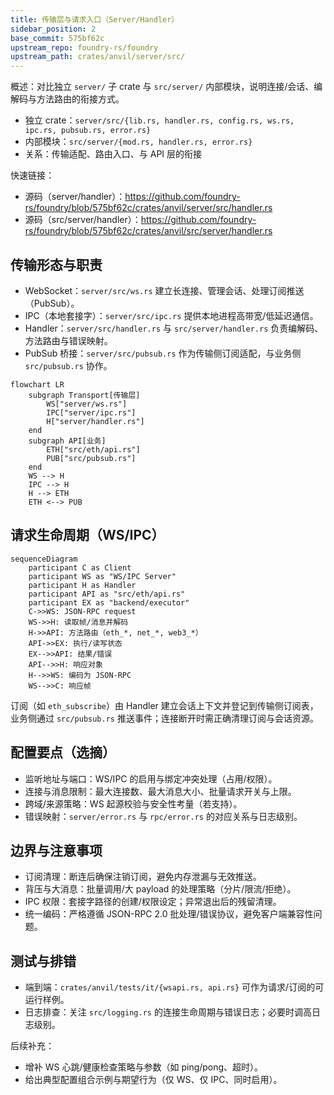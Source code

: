 ```yaml
---
title: 传输层与请求入口（Server/Handler）
sidebar_position: 2
base_commit: 575bf62c
upstream_repo: foundry-rs/foundry
upstream_path: crates/anvil/server/src/
---
```


概述：对比独立 `server/` 子 crate 与 `src/server/` 内部模块，说明连接/会话、编解码与方法路由的衔接方式。

- 独立 crate：`server/src/{lib.rs, handler.rs, config.rs, ws.rs, ipc.rs, pubsub.rs, error.rs}`
- 内部模块：`src/server/{mod.rs, handler.rs, error.rs}`
- 关系：传输适配、路由入口、与 API 层的衔接

快速链接：
- 源码（server/handler）：https://github.com/foundry-rs/foundry/blob/575bf62c/crates/anvil/server/src/handler.rs
- 源码（src/server/handler）：https://github.com/foundry-rs/foundry/blob/575bf62c/crates/anvil/src/server/handler.rs

## 传输形态与职责

- WebSocket：`server/src/ws.rs` 建立长连接、管理会话、处理订阅推送（PubSub）。
- IPC（本地套接字）：`server/src/ipc.rs` 提供本地进程高带宽/低延迟通信。
- Handler：`server/src/handler.rs` 与 `src/server/handler.rs` 负责编解码、方法路由与错误映射。
- PubSub 桥接：`server/src/pubsub.rs` 作为传输侧订阅适配，与业务侧 `src/pubsub.rs` 协作。

```mermaid
flowchart LR
	subgraph Transport[传输层]
		WS["server/ws.rs"]
		IPC["server/ipc.rs"]
		H["server/handler.rs"]
	end
	subgraph API[业务]
		ETH["src/eth/api.rs"]
		PUB["src/pubsub.rs"]
	end
	WS --> H
	IPC --> H
	H --> ETH
	ETH <--> PUB
```

## 请求生命周期（WS/IPC）

```mermaid
sequenceDiagram
	participant C as Client
	participant WS as "WS/IPC Server"
	participant H as Handler
	participant API as "src/eth/api.rs"
	participant EX as "backend/executor"
	C->>WS: JSON-RPC request
	WS->>H: 读取帧/消息并解码
	H->>API: 方法路由（eth_*, net_*, web3_*）
	API->>EX: 执行/读写状态
	EX-->>API: 结果/错误
	API-->>H: 响应对象
	H-->>WS: 编码为 JSON-RPC
	WS-->>C: 响应帧
```

订阅（如 `eth_subscribe`）由 Handler 建立会话上下文并登记到传输侧订阅表，业务侧通过 `src/pubsub.rs` 推送事件；连接断开时需正确清理订阅与会话资源。

## 配置要点（选摘）

- 监听地址与端口：WS/IPC 的启用与绑定冲突处理（占用/权限）。
- 连接与消息限制：最大连接数、最大消息大小、批量请求开关与上限。
- 跨域/来源策略：WS 起源校验与安全性考量（若支持）。
- 错误映射：`server/error.rs` 与 `rpc/error.rs` 的对应关系与日志级别。

## 边界与注意事项

- 订阅清理：断连后确保注销订阅，避免内存泄漏与无效推送。
- 背压与大消息：批量调用/大 payload 的处理策略（分片/限流/拒绝）。
- IPC 权限：套接字路径的创建/权限设定；异常退出后的残留清理。
- 统一编码：严格遵循 JSON-RPC 2.0 批处理/错误协议，避免客户端兼容性问题。

## 测试与排错

- 端到端：`crates/anvil/tests/it/{wsapi.rs, api.rs}` 可作为请求/订阅的可运行样例。
- 日志排查：关注 `src/logging.rs` 的连接生命周期与错误日志；必要时调高日志级别。

后续补充：
- 增补 WS 心跳/健康检查策略与参数（如 ping/pong、超时）。
- 给出典型配置组合示例与期望行为（仅 WS、仅 IPC、同时启用）。
